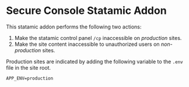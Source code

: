 # Secure Console Statamic Addon

This statamic addon performs the following two actions:

1. Make the statamic control panel `/cp` inaccessible on *production* sites.
2. Make the site content inaccessible to unauthorized users on *non-production* sites.

Production sites are indicated by adding the following variable to the `.env` file in the site root.

    APP_ENV=production

